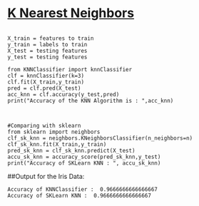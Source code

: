 <h1><a href="https://medium.com/@adi.bronshtein/a-quick-introduction-to-k-nearest-neighbors-algorithm-62214cea29c7"> K Nearest Neighbors</a>
</h1>

```

X_train = features to train
y_train = labels to train
X_test = testing features
y_test = testing features

from KNNClassifier import knnClassifier
clf = knnClassifier(k=3)
clf.fit(X_train,y_train)
pred = clf.pred(X_test)
acc_knn = clf.accuracy(y_test,pred)
print("Accuracy of the KNN Algorithm is : ",acc_knn)



#Comparing with sklearn 
from sklearn import neighbors
clf_sk_knn = neighbors.KNeighborsClassifier(n_neighbors=n)
clf_sk_knn.fit(X_train,y_train)
pred_sk_knn = clf_sk_knn.predict(X_test)
accu_sk_knn = accuracy_score(pred_sk_knn,y_test)
print("Accuracy of SKLearn KNN : ", accu_sk_knn)

```
##Output for the Iris Data:
```
Accuracy of KNNClassifier :  0.9666666666666667
Accuracy of SKLearn KNN :  0.9666666666666667


```
